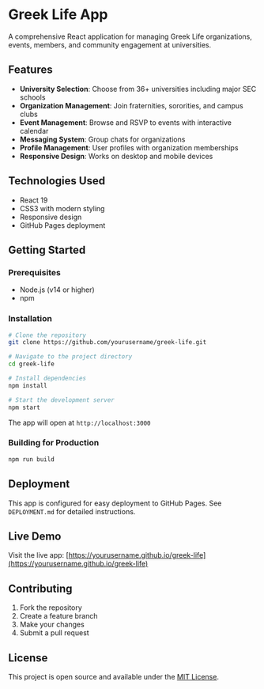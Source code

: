 # Greek Life App

A comprehensive React application for managing Greek Life organizations, events, members, and community engagement at universities.

## Features

- **University Selection**: Choose from 36+ universities including major SEC schools
- **Organization Management**: Join fraternities, sororities, and campus clubs
- **Event Management**: Browse and RSVP to events with interactive calendar
- **Messaging System**: Group chats for organizations
- **Profile Management**: User profiles with organization memberships
- **Responsive Design**: Works on desktop and mobile devices

## Technologies Used

- React 19
- CSS3 with modern styling
- Responsive design
- GitHub Pages deployment

## Getting Started

### Prerequisites
- Node.js (v14 or higher)
- npm

### Installation
```bash
# Clone the repository
git clone https://github.com/yourusername/greek-life.git

# Navigate to the project directory
cd greek-life

# Install dependencies
npm install

# Start the development server
npm start
```

The app will open at `http://localhost:3000`

### Building for Production
```bash
npm run build
```

## Deployment

This app is configured for easy deployment to GitHub Pages. See `DEPLOYMENT.md` for detailed instructions.

## Live Demo

Visit the live app: [https://yourusername.github.io/greek-life](https://yourusername.github.io/greek-life)

## Contributing

1. Fork the repository
2. Create a feature branch
3. Make your changes
4. Submit a pull request

## License

This project is open source and available under the [MIT License](LICENSE). 